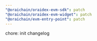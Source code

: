 ```yaml
---
"@oraichain/oraidex-evm-sdk": patch
"@oraichain/oraidex-evm-widget": patch
"@oraichain/evm-entry-point": patch
---
```


chore: init changelog
